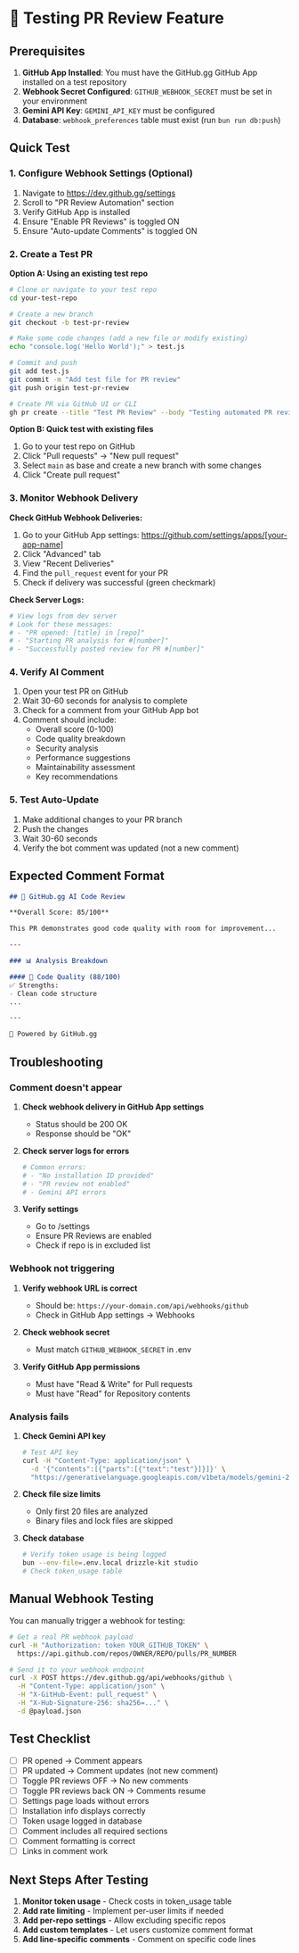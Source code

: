 # 🧪 Testing PR Review Feature

## Prerequisites

1. **GitHub App Installed**: You must have the GitHub.gg GitHub App installed on a test repository
2. **Webhook Secret Configured**: `GITHUB_WEBHOOK_SECRET` must be set in your environment
3. **Gemini API Key**: `GEMINI_API_KEY` must be configured
4. **Database**: `webhook_preferences` table must exist (run `bun run db:push`)

## Quick Test

### 1. Configure Webhook Settings (Optional)

1. Navigate to https://dev.github.gg/settings
2. Scroll to "PR Review Automation" section
3. Verify GitHub App is installed
4. Ensure "Enable PR Reviews" is toggled ON
5. Ensure "Auto-update Comments" is toggled ON

### 2. Create a Test PR

**Option A: Using an existing test repo**

```bash
# Clone or navigate to your test repo
cd your-test-repo

# Create a new branch
git checkout -b test-pr-review

# Make some code changes (add a new file or modify existing)
echo "console.log('Hello World');" > test.js

# Commit and push
git add test.js
git commit -m "Add test file for PR review"
git push origin test-pr-review

# Create PR via GitHub UI or CLI
gh pr create --title "Test PR Review" --body "Testing automated PR reviews"
```

**Option B: Quick test with existing files**

1. Go to your test repo on GitHub
2. Click "Pull requests" → "New pull request"
3. Select `main` as base and create a new branch with some changes
4. Click "Create pull request"

### 3. Monitor Webhook Delivery

**Check GitHub Webhook Deliveries:**

1. Go to your GitHub App settings: https://github.com/settings/apps/[your-app-name]
2. Click "Advanced" tab
3. View "Recent Deliveries"
4. Find the `pull_request` event for your PR
5. Check if delivery was successful (green checkmark)

**Check Server Logs:**

```bash
# View logs from dev server
# Look for these messages:
# - "PR opened: [title] in [repo]"
# - "Starting PR analysis for #[number]"
# - "Successfully posted review for PR #[number]"
```

### 4. Verify AI Comment

1. Open your test PR on GitHub
2. Wait 30-60 seconds for analysis to complete
3. Check for a comment from your GitHub App bot
4. Comment should include:
   - Overall score (0-100)
   - Code quality breakdown
   - Security analysis
   - Performance suggestions
   - Maintainability assessment
   - Key recommendations

### 5. Test Auto-Update

1. Make additional changes to your PR branch
2. Push the changes
3. Wait 30-60 seconds
4. Verify the bot comment was updated (not a new comment)

## Expected Comment Format

```markdown
## 🚀 GitHub.gg AI Code Review

**Overall Score: 85/100**

This PR demonstrates good code quality with room for improvement...

---

### 📊 Analysis Breakdown

#### 🎨 Code Quality (88/100)
✅ Strengths:
- Clean code structure
...

---

🤖 Powered by GitHub.gg
```

## Troubleshooting

### Comment doesn't appear

1. **Check webhook delivery in GitHub App settings**
   - Status should be 200 OK
   - Response should be "OK"

2. **Check server logs for errors**
   ```bash
   # Common errors:
   # - "No installation ID provided"
   # - "PR review not enabled"
   # - Gemini API errors
   ```

3. **Verify settings**
   - Go to /settings
   - Ensure PR Reviews are enabled
   - Check if repo is in excluded list

### Webhook not triggering

1. **Verify webhook URL is correct**
   - Should be: `https://your-domain.com/api/webhooks/github`
   - Check in GitHub App settings → Webhooks

2. **Check webhook secret**
   - Must match `GITHUB_WEBHOOK_SECRET` in .env

3. **Verify GitHub App permissions**
   - Must have "Read & Write" for Pull requests
   - Must have "Read" for Repository contents

### Analysis fails

1. **Check Gemini API key**
   ```bash
   # Test API key
   curl -H "Content-Type: application/json" \
     -d '{"contents":[{"parts":[{"text":"test"}]}]}' \
     "https://generativelanguage.googleapis.com/v1beta/models/gemini-2.5-pro:generateContent?key=YOUR_KEY"
   ```

2. **Check file size limits**
   - Only first 20 files are analyzed
   - Binary files and lock files are skipped

3. **Check database**
   ```bash
   # Verify token usage is being logged
   bun --env-file=.env.local drizzle-kit studio
   # Check token_usage table
   ```

## Manual Webhook Testing

You can manually trigger a webhook for testing:

```bash
# Get a real PR webhook payload
curl -H "Authorization: token YOUR_GITHUB_TOKEN" \
  https://api.github.com/repos/OWNER/REPO/pulls/PR_NUMBER

# Send it to your webhook endpoint
curl -X POST https://dev.github.gg/api/webhooks/github \
  -H "Content-Type: application/json" \
  -H "X-GitHub-Event: pull_request" \
  -H "X-Hub-Signature-256: sha256=..." \
  -d @payload.json
```

## Test Checklist

- [ ] PR opened → Comment appears
- [ ] PR updated → Comment updates (not new comment)
- [ ] Toggle PR reviews OFF → No new comments
- [ ] Toggle PR reviews back ON → Comments resume
- [ ] Settings page loads without errors
- [ ] Installation info displays correctly
- [ ] Token usage logged in database
- [ ] Comment includes all required sections
- [ ] Comment formatting is correct
- [ ] Links in comment work

## Next Steps After Testing

1. **Monitor token usage** - Check costs in token_usage table
2. **Add rate limiting** - Implement per-user limits if needed
3. **Add per-repo settings** - Allow excluding specific repos
4. **Add custom templates** - Let users customize comment format
5. **Add line-specific comments** - Comment on specific code lines
